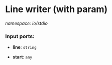 # Line writer (with param)

_namespace: io/stdio_

### Input ports:

* __line__: ` string `


* __start__: ` any `

